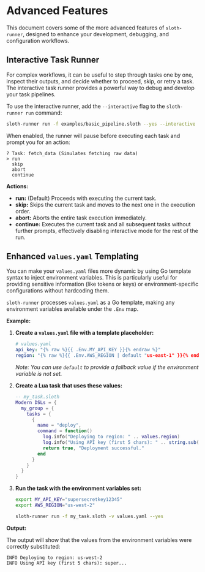 # Advanced Features

This document covers some of the more advanced features of `sloth-runner`, designed to enhance your development, debugging, and configuration workflows.

## Interactive Task Runner

For complex workflows, it can be useful to step through tasks one by one, inspect their outputs, and decide whether to proceed, skip, or retry a task. The interactive task runner provides a powerful way to debug and develop your task pipelines.

To use the interactive runner, add the `--interactive` flag to the `sloth-runner run` command:

```bash
sloth-runner run -f examples/basic_pipeline.sloth --yes --interactive
```

When enabled, the runner will pause before executing each task and prompt you for an action:

```
? Task: fetch_data (Simulates fetching raw data)
> run
  skip
  abort
  continue
```

**Actions:**

*   **run:** (Default) Proceeds with executing the current task.
*   **skip:** Skips the current task and moves to the next one in the execution order.
*   **abort:** Aborts the entire task execution immediately.
*   **continue:** Executes the current task and all subsequent tasks without further prompts, effectively disabling interactive mode for the rest of the run.

## Enhanced `values.yaml` Templating

You can make your `values.yaml` files more dynamic by using Go template syntax to inject environment variables. This is particularly useful for providing sensitive information (like tokens or keys) or environment-specific configurations without hardcoding them.

`sloth-runner` processes `values.yaml` as a Go template, making any environment variables available under the `.Env` map.

**Example:**

1.  **Create a `values.yaml` file with a template placeholder:**

    ```yaml
    # values.yaml
    api_key: "{% raw %}{{ .Env.MY_API_KEY }}{% endraw %}"
    region: "{% raw %}{{ .Env.AWS_REGION | default "us-east-1" }}{% endraw %}"
    ```
    *Note: You can use `default` to provide a fallback value if the environment variable is not set.*

2.  **Create a Lua task that uses these values:**

    ```lua
    -- my_task.sloth
    Modern DSLs = {
      my_group = {
        tasks = {
          {
            name = "deploy",
            command = function()
              log.info("Deploying to region: " .. values.region)
              log.info("Using API key (first 5 chars): " .. string.sub(values.api_key, 1, 5) .. "...")
              return true, "Deployment successful."
            end
          }
        }
      }
    }
    ```

3.  **Run the task with the environment variables set:**

    ```bash
    export MY_API_KEY="supersecretkey12345"
    export AWS_REGION="us-west-2"

    sloth-runner run -f my_task.sloth -v values.yaml --yes
    ```

**Output:**

The output will show that the values from the environment variables were correctly substituted:

```
INFO Deploying to region: us-west-2
INFO Using API key (first 5 chars): super...
```
